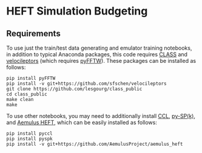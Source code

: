 # HEFT Simulation Budgeting
## Requirements
To use just the train/test data generating and emulator training notebooks, in addition to typical Anaconda packages, this code requires [CLASS](https://github.com/lesgourg/class_public) and [velocileptors](https://github.com/sfschen/velocileptors) (which requires [pyFFTW](https://hgomersall.github.io/pyFFTW/)). These packages can be installed as follows:
```
pip install pyFFTW
pip install -v git+https://github.com/sfschen/velocileptors
git clone https://github.com/lesgourg/class_public
cd class_public
make clean
make
```
To use other notebooks, you may need to additionally install [CCL](https://ccl.readthedocs.io/en/latest/index.html), [py-SP(k)](https://github.com/jemme07/pyspk), and [Aemulus HEFT](https://github.com/AemulusProject/aemulus_heft), which can be easily installed as follows:
```
pip install pyccl
pip install pyspk
pip install -v git+https://github.com/AemulusProject/aemulus_heft
```
